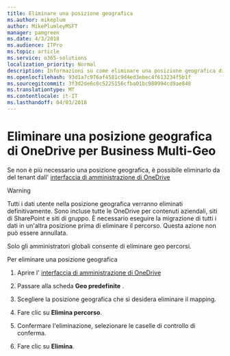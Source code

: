 ```yaml
---
title: Eliminare una posizione geografica
ms.author: mikeplum
author: MikePlumleyMSFT
manager: pamgreen
ms.date: 4/3/2018
ms.audience: ITPro
ms.topic: article
ms.service: o365-solutions
localization_priority: Normal
description: Informazioni su come eliminare una posizione geografica di OneDrive per Business Multi-Geo.
ms.openlocfilehash: 93d1a7c976af4581c9d4ed3ebec4f613234f5b1f
ms.sourcegitcommit: 3f3d2de6c0c5225156cfba01bc980994cd9ae848
ms.translationtype: MT
ms.contentlocale: it-IT
ms.lasthandoff: 04/03/2018
---
```

# <a name="delete-a-geo-location-in-onedrive-for-business-multi-geo"></a>Eliminare una posizione geografica di OneDrive per Business Multi-Geo

Se non è più necessario una posizione geografica, è possibile eliminarlo da del tenant dall' [interfaccia di amministrazione di OneDrive](https://admin.onedrive.com)

> [!WARNING]
> Tutti i dati utente nella posizione geografica verranno eliminati definitivamente. Sono incluse tutte le OneDrive per contenuti aziendali, siti di SharePoint e siti di gruppo. È necessario eseguire la migrazione di tutti i dati in un'altra posizione prima di eliminare il percorso. Questa azione non può essere annullata.

Solo gli amministratori globali consente di eliminare geo percorsi.

Per eliminare una posizione geografica

1. Aprire l' [interfaccia di amministrazione di OneDrive](https://admin.onedrive.com)

2. Passare alla scheda **Geo predefinite** .

3. Scegliere la posizione geografica che si desidera eliminare il mapping.

4. Fare clic su **Elimina percorso**.

5. Confermare l'eliminazione, selezionare le caselle di controllo di conferma.

6. Fare clic su **Elimina**.



